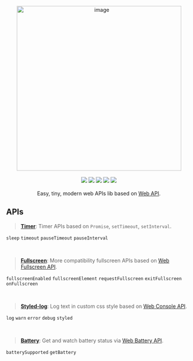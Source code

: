 <p align="center">

<img width="447" alt="image" src="https://user-images.githubusercontent.com/102238922/196330345-738aaed2-d81a-493c-9d6a-68685a62f393.png">


<br>
<br>

<img src="https://img.shields.io/npm/v/modern-api">
<img src="https://img.shields.io/npm/dw/modern-api" >
<img src="https://img.shields.io/bundlephobia/minzip/modern-api?label=minzip">
<img src="https://img.shields.io/github/commit-activity/w/sun0day/modern-api" >
<img src="https://img.shields.io/github/search/sun0day/modern-api/goto?color=%23812461">
<br>
<br>
Easy, tiny, modern web APIs lib based on <a href="https://developer.mozilla.org/en-US/docs/Web/API">Web API</a>.
</p>


## APIs

> **[Timer](/packages/timer)**: Timer APIs based on `Promise`, `setTimeout`, `setInterval`.

`sleep` `timeout` `pauseTimeout` `pauseInterval`

<br>

> **[Fullscreen](/packages/fullscreen)**: More compatibility fullscreen APIs based on [Web Fullscreen API](https://developer.mozilla.org/en-US/docs/Web/API/Fullscreen_API).

`fullscreenEnabled` `fullscreenElement` `requestFullscreen` `exitFullscreen` `onFullscreen`

<br>

> **[Styled-log](/packages/styled-log)**: Log text in custom css style based on [Web Console API](https://developer.mozilla.org/en-US/docs/Web/API/Console_API).

`log` `warn` `error` `debug` `styled`

<br>

> **[Battery](/packages/battery)**: Get and watch battery status via [Web Battery API](https://developer.mozilla.org/en-US/docs/Web/API/Battery_Status_API).

`batterySupported` `getBattery`
